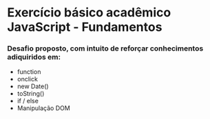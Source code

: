 # Exercício básico acadêmico JavaScript - Fundamentos


### Desafio proposto, com intuito de reforçar conhecimentos adiquiridos em:
- function
- onclick
- new Date()
- toString()
- if / else
- Manipulação DOM
